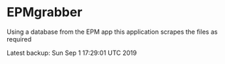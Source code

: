 # EPMgrabber
Using a database from the EPM app this application scrapes the files as required


Latest backup: Sun Sep 1 17:29:01 UTC 2019
